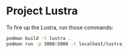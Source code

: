 # Project Lustra
To fire up the Lustra, run those commands:
```sh
podman build -t lustra .
podman run -p 3000:5000 -t localhost/lustra
```
